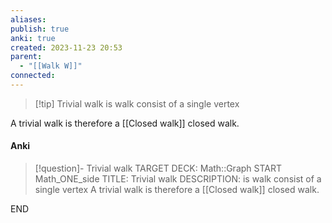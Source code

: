 ```yaml
---
aliases: 
publish: true
anki: true
created: 2023-11-23 20:53
parent:
  - "[[Walk W]]"
connected:
---
```


> [!tip] Trivial walk
is walk consist of a single vertex 

A trivial walk is therefore a [[Closed walk]] closed walk.


#### Anki
> [!question]- Trivial walk
TARGET DECK: Math::Graph
START
Math_ONE_side
TITLE: Trivial walk
DESCRIPTION: is walk consist of a single vertex
A trivial walk is therefore a [[Closed walk]] closed walk.
<!--ID: 1705602331022-->
END










